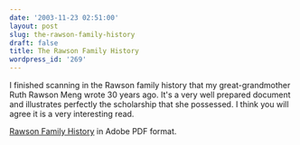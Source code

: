 ```yaml
---
date: '2003-11-23 02:51:00'
layout: post
slug: the-rawson-family-history
draft: false
title: The Rawson Family History
wordpress_id: '269'
---
```


I finished scanning in the Rawson family history that my great-grandmother Ruth Rawson Meng wrote 30 years ago. It's a very well prepared document and illustrates perfectly the scholarship that she possessed. I think you will agree it is a very interesting read.

[Rawson Family History](http://www.forkbender.com/wp-content/rawson.pdf) in Adobe PDF format.
